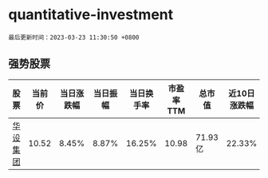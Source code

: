 # quantitative-investment

`最后更新时间：2023-03-23 11:30:50 +0800`

## 强势股票

|股票|当前价|当日涨跌幅|当日振幅|当日换手率|市盈率TTM|总市值|近10日涨跌幅|
|----|----|----|----|----|----|----|----|
|[华设集团](https://xueqiu.com/S/SH603018)|10.52|8.45%|8.87%|16.25%|10.98|71.93亿|22.33%|
